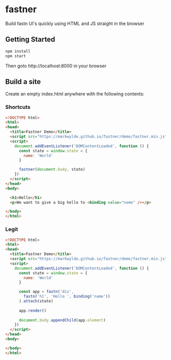 # fastner
Build fastn UI's quickly using HTML and JS straight in the browser

## Getting Started
```bash
npm install
npm start
```

Then goto http://localhost:8000 in your browser

## Build a site
Create an empty index.html anywhere with the following contents:

### Shortcuts
```html
<!DOCTYPE html>
<html>
<head>
  <title>Fastner Demo</title>
  <script src="https://markwylde.github.io/fastner/demo/fastner.min.js"></script>
  <script>
    document.addEventListener('DOMContentLoaded', function () {
      const state = window.state = {
        name: 'World'
      }

      fastner(document.body, state)
    })
  </script>
</head>
<body>

  <h1>Hello</h1>
  <p>We want to give a big hello to <binding value="name" /></p>

</body>
</html>
```

### Legit
```html
<!DOCTYPE html>
<html>
<head>
  <title>Fastner Demo</title>
  <script src="https://markwylde.github.io/fastner/demo/fastner.min.js"></script>
  <script>
    document.addEventListener('DOMContentLoaded', function () {
      const state = window.state = {
        name: 'World'
      }

      const app = fastn('div',
        fastn('h1', 'Hello ', binding('name'))
      ).attach(state)
      
      app.render()
      
      document.body.appendChild(app.element)
    })
  </script>
</head>
<body>

</body>
</html>
```